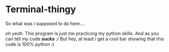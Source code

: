 # Terminal-thingy
So what was i supposed to do here....

*oh yeah.* This program is just me practicing my python skills. And as you can tell my code ***sucks*** :/
But hey, at least i get a cool bar showing that this code is 100% python :)
